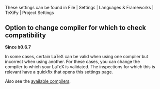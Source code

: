 These settings can be found in <ui-path>File | Settings | Languages & Frameworks | TeXiFy | Project Settings</ui-path>

## Option to change compiler for which to check compatibility
__Since b0.6.7__

In some cases, certain LaTeX can be valid when using one compiler but incorrect when using another.
For these cases, you can change the compiler to which your LaTeX is validated.
The inspections for which this is relevant have a quickfix that opens this settings page.

Also see the [available compilers](Compilers).
